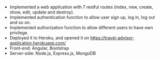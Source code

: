 * Implemented a web application with 7 restful routes (index, new, create, show, edit, update and destroy).
* Implemented authentication function to allow user sign up, log in, log out and so on.
* Implemented authorization function to allow different users to have own privilege.
* Deployed it to Heroku, and opened it on https://travel-advisor-application.herokuapp.com/
* Front-end: Angular, Bootstrap
* Server-side: Node.js, Express.js, MongoDB